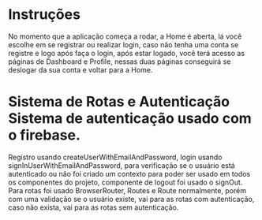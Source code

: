 # Instruções 
No momento que a aplicação começa a rodar, a Home é aberta, lá você escolhe em se registrar ou realizar login, 
caso não tenha uma conta se registre e logo após faça o login, após estar logado, você terá acesso as páginas de 
Dashboard e Profile, nessas duas páginas conseguirá se deslogar da sua conta e voltar para a Home. 
# Sistema de Rotas e Autenticação Sistema de autenticação usado com o firebase.
Registro usando createUserWithEmailAndPassword, login usando signInUserWithEmailAndPassword, para verificação se o 
usuário está autenticado ou não foi criado um contexto para poder ser usado em todos os componentes do projeto, componente 
de logout foi usado o signOut. Para rotas foi usado BrowserRouter, Routes e Route normalmente, porém com uma validação se 
o usuário existe, vai para as rotas com autenticação, caso não exista, vai para as rotas sem autenticação.
